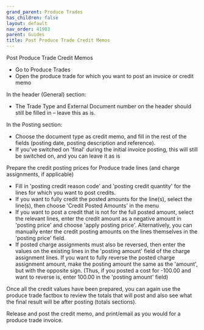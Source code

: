 ```yaml
---
grand_parent: Produce Trades
has_children: false
layout: default
nav_order: 41903
parent: Guides
title: Post Produce Trade Credit Memos
---
```


Post Produce Trade Credit Memos

* Go to Produce Trades
* Open the produce trade for which you want to post an invoice or credit memo




In the header (General) section:

* The Trade Type and External Document number on the header should still be filled in – leave this as is.




In the Posting section:

* Choose the document type as credit memo, and fill in the rest of the fields (posting date, posting description and reference).
* If you've switched on 'final' during the initial invoice posting, this will still be switched on, and you can leave it as is




Prepare the credit posting prices for Produce trade lines (and charge assignments, if applicable)




* Fill in 'posting credit reason code' and 'posting credit quantity' for the lines for which you want to post credits.
* If you want to fully credit the posted amounts for the line(s), select the line(s), then choose 'Credit Posted Amounts' in the menu
* If you want to post a credit that is not for the full posted amount, select the relevant lines, enter the credit amount as a negative amount in 'posting price' and choose 'apply posting price'. Alternatively, you can manually enter the credit posting amounts on the lines themselves in the 'posting price' field.
* If posted charge assignments must also be reversed, then enter the values on the existing lines in the 'posting amount' field of the charge assignment lines. If you want to fully reverse the posted charge assignment amount, make the posting amount the same as the 'amount', but with the opposite sign. (Thus, if you posted a cost for -100.00 and want to reverse is, enter 100.00 in the 'posting amount' field)




Once all the credit values have been prepared, you can again use the produce trade factbox to review the totals that will post and also see what the final result will be after posting (totals sections).




Release and post the credit memo, and print/email as you would for a produce trade invoice.